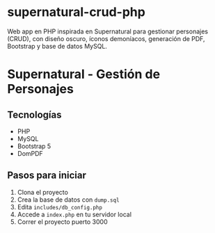 # supernatural-crud-php
Web app en PHP inspirada en Supernatural para gestionar personajes (CRUD), con diseño oscuro, íconos demoníacos, generación de PDF, Bootstrap y base de datos MySQL.

# Supernatural - Gestión de Personajes

## Tecnologías
- PHP
- MySQL
- Bootstrap 5
- DomPDF

## Pasos para iniciar
1. Clona el proyecto
2. Crea la base de datos con `dump.sql`
3. Edita `includes/db_config.php`
4. Accede a `index.php` en tu servidor local
5. Correr el proyecto puerto 3000

